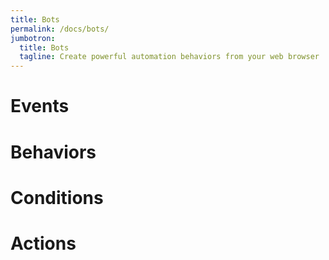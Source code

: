 ```yaml
---
title: Bots
permalink: /docs/bots/
jumbotron:
  title: Bots
  tagline: Create powerful automation behaviors from your web browser
---
```


# Events

# Behaviors

# Conditions

# Actions

